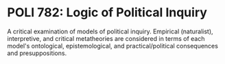 # POLI 782: Logic of Political Inquiry

A critical examination of models of political inquiry. Empirical (naturalist), interpretive, and critical metatheories are considered in terms of each model's ontological, epistemological, and practical/political consequences and presuppositions.